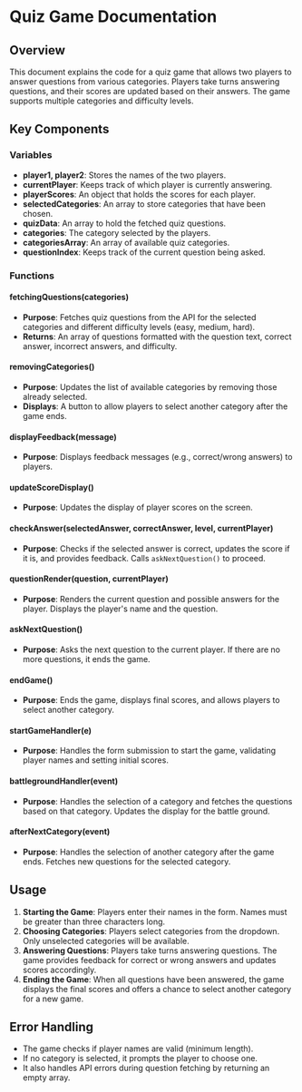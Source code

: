 # Quiz Game Documentation

## Overview
This document explains the code for a quiz game that allows two players to answer questions from various categories. Players take turns answering questions, and their scores are updated based on their answers. The game supports multiple categories and difficulty levels.

## Key Components

### Variables
- **player1, player2**: Stores the names of the two players.
- **currentPlayer**: Keeps track of which player is currently answering.
- **playerScores**: An object that holds the scores for each player.
- **selectedCategories**: An array to store categories that have been chosen.
- **quizData**: An array to hold the fetched quiz questions.
- **categories**: The category selected by the players.
- **categoriesArray**: An array of available quiz categories.
- **questionIndex**: Keeps track of the current question being asked.

### Functions

#### fetchingQuestions(categories)
- **Purpose**: Fetches quiz questions from the API for the selected categories and different difficulty levels (easy, medium, hard).
- **Returns**: An array of questions formatted with the question text, correct answer, incorrect answers, and difficulty.

#### removingCategories()
- **Purpose**: Updates the list of available categories by removing those already selected.
- **Displays**: A button to allow players to select another category after the game ends.

#### displayFeedback(message)
- **Purpose**: Displays feedback messages (e.g., correct/wrong answers) to players.

#### updateScoreDisplay()
- **Purpose**: Updates the display of player scores on the screen.

#### checkAnswer(selectedAnswer, correctAnswer, level, currentPlayer)
- **Purpose**: Checks if the selected answer is correct, updates the score if it is, and provides feedback. Calls `askNextQuestion()` to proceed.

#### questionRender(question, currentPlayer)
- **Purpose**: Renders the current question and possible answers for the player. Displays the player's name and the question.

#### askNextQuestion()
- **Purpose**: Asks the next question to the current player. If there are no more questions, it ends the game.

#### endGame()
- **Purpose**: Ends the game, displays final scores, and allows players to select another category.

#### startGameHandler(e)
- **Purpose**: Handles the form submission to start the game, validating player names and setting initial scores.

#### battlegroundHandler(event)
- **Purpose**: Handles the selection of a category and fetches the questions based on that category. Updates the display for the battle ground.

#### afterNextCategory(event)
- **Purpose**: Handles the selection of another category after the game ends. Fetches new questions for the selected category.

## Usage

1. **Starting the Game**: Players enter their names in the form. Names must be greater than three characters long.
2. **Choosing Categories**: Players select categories from the dropdown. Only unselected categories will be available.
3. **Answering Questions**: Players take turns answering questions. The game provides feedback for correct or wrong answers and updates scores accordingly.
4. **Ending the Game**: When all questions have been answered, the game displays the final scores and offers a chance to select another category for a new game.

## Error Handling
- The game checks if player names are valid (minimum length).
- If no category is selected, it prompts the player to choose one.
- It also handles API errors during question fetching by returning an empty array.

